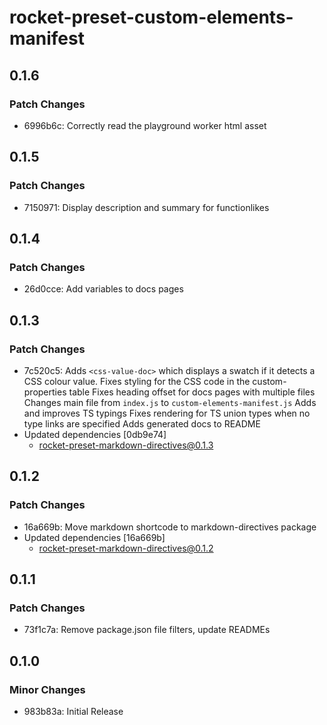 # rocket-preset-custom-elements-manifest

## 0.1.6

### Patch Changes

- 6996b6c: Correctly read the playground worker html asset

## 0.1.5

### Patch Changes

- 7150971: Display description and summary for functionlikes

## 0.1.4

### Patch Changes

- 26d0cce: Add variables to docs pages

## 0.1.3

### Patch Changes

- 7c520c5: Adds `<css-value-doc>` which displays a swatch if it detects a CSS colour value.
  Fixes styling for the CSS code in the custom-properties table
  Fixes heading offset for docs pages with multiple files
  Changes main file from `index.js` to `custom-elements-manifest.js`
  Adds and improves TS typings
  Fixes rendering for TS union types when no type links are specified
  Adds generated docs to README
- Updated dependencies [0db9e74]
  - rocket-preset-markdown-directives@0.1.3

## 0.1.2

### Patch Changes

- 16a669b: Move markdown shortcode to markdown-directives package
- Updated dependencies [16a669b]
  - rocket-preset-markdown-directives@0.1.2

## 0.1.1

### Patch Changes

- 73f1c7a: Remove package.json file filters, update READMEs

## 0.1.0

### Minor Changes

- 983b83a: Initial Release
